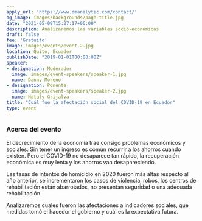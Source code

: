 ```yaml
---
apply_url: 'https://www.dmanalytic.com/contact/'
bg_image: images/backgrounds/page-title.jpg
date: "2021-05-09T15:27:17+06:00"
description: Analizaremos las variables socio-económicas
draft: false
fee: 'Gratuito'
image: images/events/event-2.jpg
location: Quito, Ecuador
publishDate: "2019-01-01T00:00:00Z"
speaker:
- designation: Moderador
  image: images/event-speakers/speaker-1.jpg
  name: Danny Moreno
- designation: Ponente
  image: images/event-speakers/speaker-2.jpg
  name: Nataly Grijalva
title: "Cuál fue la afectación social del COVID-19 en Ecuador"
type: event
---
```


### Acerca del evento

El decrecimiento de la economía trae consigo problemas económicos y sociales. Sin tener un ingreso es común recurrir a los ahorros cuando existen. Pero el COVID-19 no desaparece tan rápido, la recuperación económica es muy lenta y los ahorros van desapareciendo.

Las tasas de intentos de homicidio en 2020 fueron más altas respecto al año anterior, se incrementaron los casos de violencia, robos, los centros de rehabilitación están abarrotados, no presentan seguridad o una adecuada rehabilitación.

Analizaremos cuales fueron las afectaciones a indicadores sociales, que medidas tomó el hacedor el gobierno y cuál es la expectativa futura.